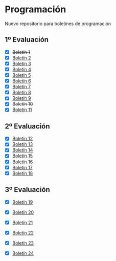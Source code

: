 # Programación
Nuevo repositorio para boletines de programación

## 1º Evaluación
- [x] ~~Boletín 1~~ 
- [x] [Boletín 2](https://github.com/Pablo-Pereira-Moure/Programacion/tree/main/src/com/1%C2%AA%20evaluaci%C3%B3n/Bolet%C3%ADn%202)
- [x] [Boletín 3](https://github.com/Pablo-Pereira-Moure/Programacion/tree/main/src/com/1%C2%AA%20evaluaci%C3%B3n/Boletin%203)
- [x] [Boletín 4](https://github.com/Pablo-Pereira-Moure/Programacion/tree/main/src/com/1%C2%AA%20evaluaci%C3%B3n/Boletin%204)
- [x] [Boletín 5](https://github.com/Pablo-Pereira-Moure/Programacion/tree/main/src/com/1%C2%AA%20evaluaci%C3%B3n/Boletin%205)
- [x] [Boletín 6](https://github.com/Pablo-Pereira-Moure/Programacion/tree/main/src/com/1%C2%AA%20evaluaci%C3%B3n/Boletin%206)
- [x] [Boletín 7](https://github.com/Pablo-Pereira-Moure/Programacion/tree/main/src/com/1%C2%AA%20evaluaci%C3%B3n/Boletin%207)
- [x] [Boletín 8](https://github.com/Pablo-Pereira-Moure/Programacion/tree/main/src/com/1%C2%AA%20evaluaci%C3%B3n/Boletin%208)
- [x] [Boletín 9](https://github.com/Pablo-Pereira-Moure/Programacion/tree/main/src/com/1%C2%AA%20evaluaci%C3%B3n/Boletin%209)
- [x] ~~Boletín 10~~ 
- [x] [Boletín 11](https://github.com/Pablo-Pereira-Moure/Programacion/tree/main/src/com/1%C2%AA%20evaluaci%C3%B3n/Boletin%2011)

## 2º Evaluación
- [x] [Boletín 12](https://github.com/Pablo-Pereira-Moure/Programacion/tree/main/src/com/2%C2%BA%20evaluaci%C3%B3n/Boletin%2012)
- [x] [Boletín 13](https://github.com/Pablo-Pereira-Moure/Programacion/tree/main/src/com/2%C2%BA%20evaluaci%C3%B3n/Boletin%2013)
- [x] [Boletín 14](https://github.com/Pablo-Pereira-Moure/Programacion/tree/main/src/com/2%C2%BA%20evaluaci%C3%B3n/Boletin%2014)
- [x] [Boletín 15](https://github.com/Pablo-Pereira-Moure/Programacion/tree/main/src/com/2%C2%BA%20evaluaci%C3%B3n/Boletin%2015)
- [x] [Boletín 16](https://github.com/Pablo-Pereira-Moure/Programacion/tree/main/src/com/2%C2%BA%20evaluaci%C3%B3n/Boletin%2016)
- [x] [Boletín 17](https://github.com/Pablo-Pereira-Moure/Programacion/tree/main/src/com/2%C2%BA%20evaluaci%C3%B3n/Boletin%2017)
- [x] [Boletín 18](https://github.com/Pablo-Pereira-Moure/Programacion/tree/main/src/com/2%C2%BA%20evaluaci%C3%B3n/Boletin%2018)

## 3º Evaluación
- [x] [Boletín 19](https://github.com/ppereiramoure/Programacion/tree/main/src/com/3%C2%BA%20evaluaci%C3%B3n/src/com/Pablopm07/Boletin19)
- [x] [Boletín 20](https://github.com/ppereiramoure/Programacion/tree/main/src/com/3%C2%BA%20evaluaci%C3%B3n/src/com/Pablopm07/Boletin20)
- [x] [Boletín 21](https://github.com/ppereiramoure/Programacion/tree/main/src/com/3%C2%BA%20evaluaci%C3%B3n/src/com/Pablopm07/Boletin21)
- [x] [Boletín 22](https://github.com/ppereiramoure/Programacion/tree/main/src/com/3%C2%BA%20evaluaci%C3%B3n/src/com/Pablopm07/Boletin22)
- [x] [Boletín 23](https://github.com/ppereiramoure/Programacion/tree/main/src/com/3%C2%BA%20evaluaci%C3%B3n/src/com/Pablopm07/Boletin23)
- [x] [Boletín 24](https://github.com/ppereiramoure/Programacion/tree/main/src/com/3%C2%BA%20evaluaci%C3%B3n/src/com/Pablopm07/Boletin24)


